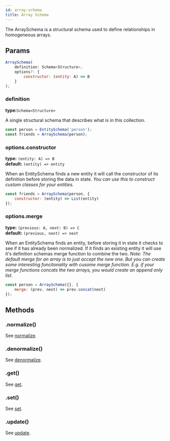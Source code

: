 ```yaml
---
id: array-schema
title: Array Schema
---
```


The ArraySchema is a structural schema used to define relationships in homogeneous arrays.

## Params

```js
ArraySchema(
    definition: Schema<Structure>,
    options?: {
        constructor: (entity: A) => B
    }
);
```

### definition 
**type:**`Schema<Structure>`  

A single structural schema that describes what is in this collection.

```js
const person = EntitySchema('person');
const friends = ArraySchema(person);
```

### options.constructor 
**type:** `(entity: A) => B`  
**default:** `(entity) => entity`

When an EntitySchema finds a new entity it will call the constructor of its definition before
storing the data in state. _You can use this to construct custom classes for your entities._

```js
const friends = ArraySchema(person, {
    constructor: (entity) => List(entity)
});
```

### options.merge 
**type:** `(previous: A, next: B) => C`  
**default:** `(previous, next) => next`

When an EntitySchema finds an entity, before storing it in state it checks to see if it has already
been normalized. If it finds an existing entity it will use it's definition schemas merge function 
to combine the two. _Note: The default merge for an array is to just accept the new one. But you can
create some interesting funcitonality with cusome merge function. E.g. if your merge functions concats
the two arrays, you would create an append only list._

```js
const person = ArraySchema({}, {
    merge: (prev, next) => prev.concat(next)
});
```


## Methods

### .normalize()
See [normalize](./all-schemas#normalize).

### .denormalize()
See [denormalize](./all-schemas#denormalize).

### .get()
See [get](./all-schemas#get).

### .set()
See [set].

### .update()
See [update](./all-schemas#update).


[set]: ./all-schemas#set

